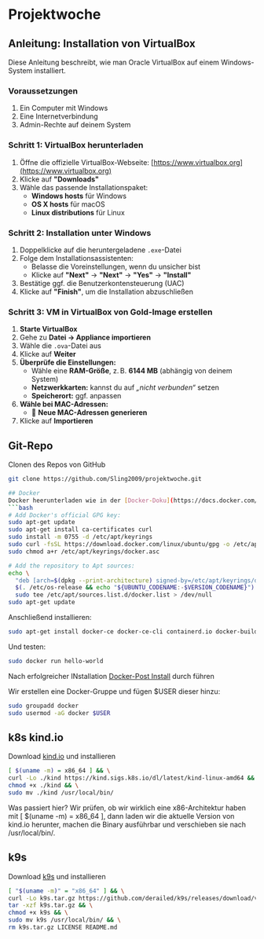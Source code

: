 # Projektwoche

## Anleitung: Installation von VirtualBox

Diese Anleitung beschreibt, wie man Oracle VirtualBox auf einem Windows-System installiert.

### Voraussetzungen

1. Ein Computer mit Windows  
2. Eine Internetverbindung  
3. Admin-Rechte auf deinem System  

### Schritt 1: VirtualBox herunterladen

1. Öffne die offizielle VirtualBox-Webseite: [https://www.virtualbox.org](https://www.virtualbox.org)  
2. Klicke auf **"Downloads"**  
3. Wähle das passende Installationspaket:  
   - **Windows hosts** für Windows  
   - **OS X hosts** für macOS  
   - **Linux distributions** für Linux  

### Schritt 2: Installation unter Windows

1. Doppelklicke auf die heruntergeladene `.exe`-Datei  
2. Folge dem Installationsassistenten:  
   - Belasse die Voreinstellungen, wenn du unsicher bist  
   - Klicke auf **"Next"** → **"Next"** → **"Yes"** → **"Install"**  
3. Bestätige ggf. die Benutzerkontensteuerung (UAC)  
4. Klicke auf **"Finish"**, um die Installation abzuschließen  

### Schritt 3: VM in VirtualBox von Gold-Image erstellen

1. **Starte VirtualBox**  
2. Gehe zu **Datei → Appliance importieren**  
3. Wähle die `.ova`-Datei aus  
4. Klicke auf **Weiter**  
5. **Überprüfe die Einstellungen:**  
   - Wähle eine **RAM-Größe**, z. B. **6144 MB** (abhängig von deinem System)  
   - **Netzwerkkarten:** kannst du auf _„nicht verbunden“_ setzen  
   - **Speicherort:** ggf. anpassen  
6. **Wähle bei MAC-Adressen:**  
   - 🔘 **Neue MAC-Adressen generieren**  
7. Klicke auf **Importieren**  

## Git-Repo
Clonen des Repos von GitHub
```bash
git clone https://github.com/Sling2009/projektwoche.git

## Docker
Docker heerunterladen wie in der [Docker-Doku](https://docs.docker.com/engine/install/ubuntu/#install-using-the-repository) beschrieben
```bash
# Add Docker's official GPG key:
sudo apt-get update
sudo apt-get install ca-certificates curl
sudo install -m 0755 -d /etc/apt/keyrings
sudo curl -fsSL https://download.docker.com/linux/ubuntu/gpg -o /etc/apt/keyrings/docker.asc
sudo chmod a+r /etc/apt/keyrings/docker.asc

# Add the repository to Apt sources:
echo \
  "deb [arch=$(dpkg --print-architecture) signed-by=/etc/apt/keyrings/docker.asc] https://download.docker.com/linux/ubuntu \
  $(. /etc/os-release && echo "${UBUNTU_CODENAME:-$VERSION_CODENAME}") stable" | \
  sudo tee /etc/apt/sources.list.d/docker.list > /dev/null
sudo apt-get update
```
Anschließend installieren:
```bash
sudo apt-get install docker-ce docker-ce-cli containerd.io docker-buildx-plugin docker-compose-plugin
```
Und testen:
```bash
sudo docker run hello-world
```
Nach erfolgreicher INstallation [Docker-Post Install](https://docs.docker.com/engine/install/linux-postinstall/) durch führen

Wir erstellen eine Docker-Gruppe und fügen $USER dieser hinzu:
```bash
sudo groupadd docker
sudo usermod -aG docker $USER
```

## k8s kind.io
Download [kind.io](https://kind.sigs.k8s.io/) und installieren
```bash
[ $(uname -m) = x86_64 ] && \
curl -Lo ./kind https://kind.sigs.k8s.io/dl/latest/kind-linux-amd64 && \
chmod +x ./kind && \
sudo mv ./kind /usr/local/bin/
```
Was passiert hier? Wir prüfen, ob wir wirklich eine x86-Architektur haben mit [ $(uname -m) = x86_64 ], dann laden wir die aktuelle Version von kind.io herunter, machen die Binary ausführbar und verschieben sie nach /usr/local/bin/.

## k9s
Download [k9s](https://k9scli.io/) und installieren
```bash
[ "$(uname -m)" = "x86_64" ] && \
curl -Lo k9s.tar.gz https://github.com/derailed/k9s/releases/download/v0.50.4/k9s_Linux_amd64.tar.gz && \
tar -xzf k9s.tar.gz && \
chmod +x k9s && \
sudo mv k9s /usr/local/bin/ && \
rm k9s.tar.gz LICENSE README.md
```

